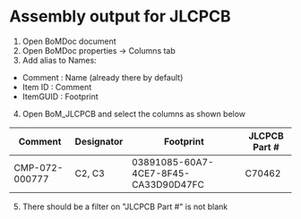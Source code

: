 # Assembly output for JLCPCB
1. Open BoMDoc document
2. Open BoMDoc properties -> Columns tab
3. Add alias to Names:
  * Comment : Name (already there by default)
  * Item ID : Comment
  * ItemGUID : Footprint
4. Open BoM_JLCPCB and select the columns as shown below

|Comment | Designator | Footprint | JLCPCB Part #|
|--------|------------|-----------|--------------|
|CMP-072-000777 | C2, C3 | 03891085-60A7-4CE7-8F45-CA33D90D47FC | C70462 |

5. There should be a filter on "JLCPCB Part #" is not blank